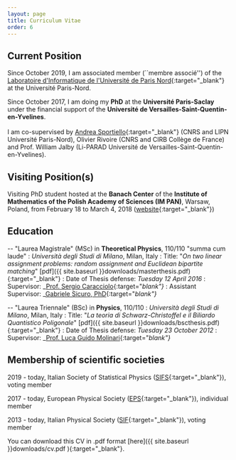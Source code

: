 ```yaml
---
layout: page
title: Curriculum Vitae
order: 6
---
```


<!--- TOC
{:toc}-->

## Current Position

Since October 2019, I am associated member (``membre associé'') of the [Laboratoire d'Informatique de l'Université de Paris Nord](https://lipn.univ-paris13.fr/){:target="_blank"} at the Université Paris-Nord.

Since October 2017, I am doing my **PhD** at the **Université Paris-Saclay** under the financial support of the **Université de Versailles-Saint-Quentin-en-Yvelines**.<br/><br/>
 I am co-supervised by [Andrea Sportiello](https://lipn.univ-paris13.fr/~sportiello/index_eng.html){:target="_blank"} (CNRS and LIPN Université Paris-Nord), Olivier Rivoire (CNRS and CIRB Collège de France) and Prof. William Jalby (Li-PARAD Université de Versailles-Saint-Quentin-en-Yvelines).


## Visiting Position(s)

Visiting PhD student hosted at the **Banach Center** of the **Institute of Mathematics of the Polish Academy of Sciences (IM PAN)**, Warsaw, Poland, from February 18 to March 4, 2018
 ([website](https://www.impan.pl/en/activities/banach-center){:target="_blank"})


## Education

-- "Laurea Magistrale" (MSc) in __Theoretical Physics__, 110/110 "summa cum laude"
: _Università degli Studi di Milano_, Milan, Italy
: Title: "_On two linear assignment problems: random assignment and Euclidean bipartite matching_" [pdf]({{  site.baseurl }}downloads/masterthesis.pdf){:target="_blank"}
: Date of Thesis defense: _Tuesday 12 April 2016_
: Supervisor: _[Prof. Sergio Caracciolo](http://pcteserver.mi.infn.it/~caraccio/){:target="_blank"}_
: Assistant Supervisor: _[Gabriele Sicuro, PhD](https://gabrielesicuro.wordpress.com/){:target="_blank"}_  


--  "Laurea Triennale" (BSc) in __Physics__, 110/110
: _Università degli Studi di Milano_, Milan, Italy
: Title: "_La teoria di Schwarz-Christoffel e il Biliardo Quantistico Poligonale_" [pdf]({{  site.baseurl }}downloads/bscthesis.pdf){:target="_blank"}
: Date of Thesis defense: _Tuesday 23 October 2012_
: Supervisor: _[Prof. Luca Guido Molinari](http://wwwteor.mi.infn.it/~molinari/){:target="_blank"}_

<!--

-- High School Diploma, 81/100
: _Liceo Scientifico Statale 'Paolo Frisi'_, Monza, 20900 MI, Italy
: Date of oral examination: _Monday 13 July 2009_
-->

## Membership of scientific societies

 2019 - today, Italian Society of Statistical Physics ([SIFS](https://www.fisicastatistica.org){:target="_blank"}), voting member

 2017 - today, European Physical Society ([EPS](https://www.eps.org/){:target="_blank"}), individual member

 2013 - today, Italian Physical Society ([SIF](https://www.sif.it){:target="_blank"}), voting member


You can download this CV in .pdf format [here]({{  site.baseurl }}downloads/cv.pdf ){:target="_blank"}.
